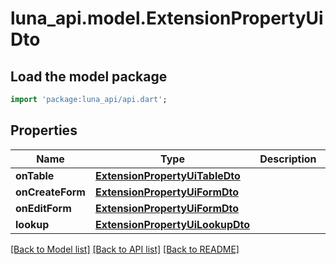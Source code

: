 # luna_api.model.ExtensionPropertyUiDto

## Load the model package
```dart
import 'package:luna_api/api.dart';
```

## Properties
Name | Type | Description | Notes
------------ | ------------- | ------------- | -------------
**onTable** | [**ExtensionPropertyUiTableDto**](ExtensionPropertyUiTableDto.md) |  | [optional] 
**onCreateForm** | [**ExtensionPropertyUiFormDto**](ExtensionPropertyUiFormDto.md) |  | [optional] 
**onEditForm** | [**ExtensionPropertyUiFormDto**](ExtensionPropertyUiFormDto.md) |  | [optional] 
**lookup** | [**ExtensionPropertyUiLookupDto**](ExtensionPropertyUiLookupDto.md) |  | [optional] 

[[Back to Model list]](../README.md#documentation-for-models) [[Back to API list]](../README.md#documentation-for-api-endpoints) [[Back to README]](../README.md)


